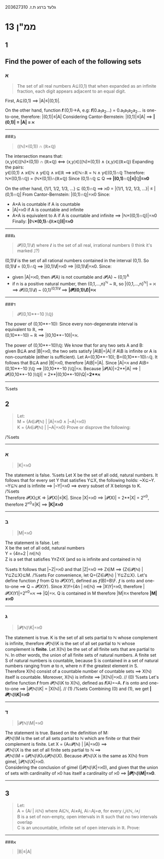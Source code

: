 גלעד ברנע ת.ז. 203627310
# ממ"ן 13
## 1
**Find the power of each of the following sets**
---

### א
> The set of all real numbers A⊆(0,1) that when expanded as an infinite fraction, each digit appears adjacent to an equal digit.

First, A⊆(0,1) ⟹ |A|≤|(0,1)|.

On the other hand, function 𝒇:(0,1)→A, e.g: 𝒇(0.a<sub>1</sub>a<sub>2</sub>...) = 0.a<sub>1</sub>a<sub>1</sub>a<sub>2</sub>a<sub>2</sub>... is one-to-one, therefore:
|(0,1)|≤|A|
Considering Cantor-Bernstein: |(0,1)|≤|A| ⟹ **|(0,1)| = |A| = ℵ**

---
###ב
> ((ℕ)×(0,1)) ∩ (ℝ×ℚ)

The intersection means that:  
⟨x,y⟩∈((ℕ)×(0,1)) ∩ (ℝ×ℚ) ⟺ ⟨x,y⟩∈((ℕ)×(0,1)) ∧ ⟨x,y⟩∈(ℝ×ℚ)
Expanding the pairs:  
y∈(0,1) ∧ x∈ℕ ∧ y∈ℚ ∧ x∈ℝ ⟹ x∈ℕ∩ℝ = ℕ ∧ y∈(0,1)∩ℚ
Therefore:  
ℕ×((0,1)∩ℚ) = (ℕ×(0,1))∩(ℝ×ℚ)
Since (0,1)∩ℚ ⊆ Q ⟹ **|(0,1)∩ℚ|≤|ℚ|=ℵ0**

On the other hand, 
{1/1, 1/2, 1/3, ...} ⊆ (0,1)∩ℚ ⟹ ℵ0 = |{1/1, 1/2, 1/3, ...}| ≤ |(0,1)∩ℚ|
From Cantor-Bernstein: |(0,1)∩ℚ|=ℵ0
Since:  
- A×A is countable if A is countable  
- |A|=ℵ0 if A is countable and infinite  
- A×A is equivalent to A if A is countable and infinite
⟹
|ℕ×((0,1)∩ℚ)|=ℵ0 
Finally:
**|(ℕ×(0,1)∩(ℝ×ℚ))|=ℵ0**

---
###ג
> 𝓟((0,1)\\𝑰) where 𝑰 is the set of all real, irrational numbers (I think it's marked 𝕁?)

(0,1)\\𝑰 is the set of all rational numbers contained in the interval (0,1).
So (0,1)\\𝑰 = (0,1)∩ℚ ⟹ |(0,1)\\𝑰|=ℵ0 ⟹ |(0,1)\\𝑰|=ℵ0.
Since:  
- given |A|=ℵ0, then 𝓟(A) is not countable and 𝓟(A) ~ {0,1}<sup>A</sup>  
- if n is a positive natural number, then {0,1,...,n}<sup>ℕ</sup> ~ ℝ, so |{0,1,...,n}<sup>ℕ</sup>| = ℵ
⟹
𝓟((0,1)\\𝑰) ~ {0,1}<sup>(0,1)\\𝑰</sup> ⟹ **|𝓟((0,1)\\𝑰)|=ℵ**
---
###ד
> 𝓟((0,10**−10 )\\ℚ)

The power of (0,10**−10):
Since every non-degenerate interval is equivalent to ℝ, ⟹  
(0,10**−10) ~ ℝ ⟹ |(0,10**−10)|=ℵ.

The power of (0,10**−10)\\ℚ:
We know that for any two sets A and B:  
given B⊆A and |B|=ℵ0, the two sets satisfy |A\B|=|A| if A\B is infinite or A is non-countable (either is sufficient). 
Let A=(0,10**−10); B=(0,10**−10)∩ℚ. It follows that B⊆A and |B|=ℵ0, therefore |A\B|=|A|.
Since |A|=ℵ and A\B=(0,10**−10 )\\ℚ ⟹ |(0,10**−10 )\\ℚ|=ℵ.
Because |𝓟(A)|=2**|A| ⟹ |𝓟((0,10**−10 )\\ℚ)| = 2**|(0,10**-10)\\Q|=__2**ℵ__ 

--- 
%sets
## 2
> Let:  
> M = {A∈𝓟(ℕ) | |A|=ℵ0 ∧ |~A|=ℵ0}  
> K = {A∈𝓟(ℕ) | |~A|=ℵ0}
> Prove or disprove the following:

/%sets

---
### א
> |K|=ℵ0

The statement is false.
%sets
Let X be the set of all odd, natural numbers. It follows that for every set Y that satisfies Y⊆X, the following holds: ~X⊆~Y.
~Y⊆ℕ and is infinite ⟹ |~Y|=ℵ0 ⟹ every subset of X belongs to K.  
/%sets  
Therefore 𝓟(X)⊆K ⇒ |𝓟(X)|≤|K|.
Since |X|=ℵ0 ⟹ |𝓟(X)| = 2**|X| = 2<sup>ℵ0</sup>, therefore 2<sup>ℵ0</sup>≤|K| ⟹ __|K|≠ℵ0__ 

---
### ב
> |M|=ℵ0

The statement is false.
Let:  
X be the set of all odd, natural numbers  
Y = {4n+2 | n∈ℕ}  
Z is a set that satisfies Y≤Z≤X (and so is infinite and contained in ℕ)

%sets
It follows that |~Z|=ℵ0 and that |Z|=ℵ0 ⟹ Z∈M ⟹ {Z∈𝓟(ℕ) | Y⊆Z⊆X}⊆M.
/%sets
For convenience, let Q={Z∈𝓟(ℕ) | Y⊆Z⊆X}.
Let's define function 𝒇 from Q to 𝓟(X\\Y), defined as 𝒇(B)=B\\F. 𝒇 is onto and one-to-one ⟹ Q ~ 𝓟(X\\Y).
Since X\\Y={4n | n∈ℕ} ⟹ |X\\Y|=ℵ0, therefore |𝓟(X\\Y)|=2<sup>ℵ0</sup>=ℵ ⟹ |Q|=ℵ.
Q is contained in M therefore |M|≥ℵ therefore __|M|≠ℵ0__

---
### ג
> |𝓟(ℕ)\\K|=ℵ0

The statement is true.
K is the set of all sets partial to ℕ whose complement is infinite, therefore 𝓟(ℕ)\\K is the set of all set partial to ℕ whose complement is __finite__.
Let X(ℕ) be the set of all finite sets that are partial to ℕ. In other words, the union of all finite sets of natural numbers.
A finite set S of natural numbers is countable, because S is contained in a set of natural numbers ranging from ∅ to n, where n if the greatest element in S.
Therefore X(ℕ) consist of a countable number of countable sets ⟹ X(ℕ) itself is countable.
Moreover, X(ℕ) is infinite ⟹ |X(ℕ)|=ℵ0. // (0)
%sets
Let's define function 𝒇 from 𝓟(ℕ)\\K to X(ℕ), defined as 𝒇(A)=~A. 𝒇 is onto and one-to-one ⟹ |𝓟(ℕ)\\K| = |X(ℕ)|. // (1)
/%sets
Combining (0) and (1), we get __|𝓟(ℕ)\\K|=ℵ0__
 
---
### ד
> |𝓟(ℕ)\\M|=ℵ0

The statement is true.
Based on the definition of M:  
𝓟(ℕ)\\M is the set of all sets partial to ℕ which are finite or that their complement is finite.
Let X = {A∈𝓟(ℕ) | |A|=ℵ0} ⟹  
𝓟(ℕ)\\X is the set of all finite sets partial to ℕ ⟹  
𝓟(ℕ)\\M = (𝓟(ℕ)\\K)∪(𝓟(ℕ)\\X).
Because 𝓟(ℕ)\\X is the same as X(ℕ) from gimel, |𝓟(ℕ)\\X|=ℵ0.  
Considering the conclusion of gimel (|𝓟(ℕ)\\K|=ℵ0), and given that the union of sets with cardinality of ℵ0 has itself a cardinality of ℵ0 ⟹ __|𝓟(ℕ)\\M|=ℵ0__.

---

## 3
> Let:  
> A = {A𝑖 | 𝑖∈ℕ} where Ai⊆ℕ, Ai≠Aj, Ai∩Aj=∅, for every 𝑖,𝑗∈ℕ, 𝑖≠𝑗  
> B is a set of non-empty, open intervals in ℝ such that no two intervals overlap  
> C is an uncountable, infinite set of open intervals in ℝ.
> Prove: 

---
###א 
> |B|≤|A|